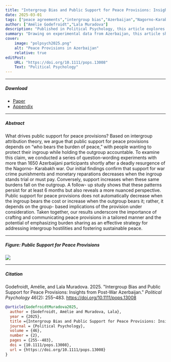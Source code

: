 ```yaml
---
title: "Intergroup Bias and Public Support for Peace Provisions: Insights from Post-War Azerbaijan"
date: 2025-03-01
tags: ["peace agreements","intergroup bias","Azerbaijan","Nagorno-Karabakh","public opinion"]
author: ["Amélie Godefroidt","Lala Muradova"]
description: "Published in Political Psychology, this article explores how intergroup bias shapes public support for peace provisions in post-war Azerbaijan."
summary: "Drawing on experimental data from Azerbaijan, this article shows that intergroup bias significantly reduces support for peace provisions in the aftermath of war. The findings illustrate the challenges of overcoming deep-seated hostilities in post-conflict societies."
cover:
    image: "polpsych2025.png"
    alt: "Peace Provisions in Azerbaijan"
    relative: true
editPost:
    URL: "https://doi.org/10.1111/pops.13008"
    Text: "Political Psychology"
---
```


---

##### Download

+ [Paper](polpsych2025.pdf)
+ [Appendix](https://onlinelibrary.wiley.com/action/downloadSupplement?doi=10.1111%2Fpops.13008&file=pops13008-sup-0001-Supinfo.pdf)

---

##### Abstract

What drives public support for peace provisions? Based on intergroup attribution theory, we argue that public support for peace provisions depends on “who bears the burden of peace,” with people wanting to protect their ingroup while holding the outgroup accountable. To examine this claim, we conducted a series of question-wording experiments with more than 1650 Azerbaijani participants shortly after a deadly resurgence of the Nagorno-­ Karabakh war. Our initial findings confirm that support for war crime punishments and monetary reparations decreases when the ingroup stands trial or must pay. Conversely, support increases when these same burdens fall on the outgroup. A follow-­ up study shows that these patterns persist for at least 6 months but also reveals a more nuanced perspective. Public support for peace provisions does not automatically decrease when the ingroup bears the cost or increase when the outgroup bears it; rather, it depends on the group-­ based implications of the provision under consideration. Taken together, our results underscore the importance of crafting and communicating peace provisions in a tailored manner and the potential of emphasizing burden sharing as an effective strategy for addressing intergroup hostilities and fostering sustainable peace.

---

##### Figure: Public Support for Peace Provisions

![](polpsych2025.png)

---

##### Citation

Godefroidt, Amélie, and Lala Muradova. 2025. "Intergroup Bias and Public Support for Peace Provisions: Insights from Post-War Azerbaijan." *Political Psychology* 46(2): 255–483. https://doi.org/10.1111/pops.13008

```BibTeX
@article{GodefroidtMuradova2025,
  author = {Godefroidt, Amélie and Muradova, Lala},
  year = {2025},
  title ={Intergroup Bias and Public Support for Peace Provisions: Insights from Post-War Azerbaijan},
  journal = {Political Psychology},
  volume = {46},
  number = {2},
  pages = {255--483},
  doi = {10.1111/pops.13008},
  url = {https://doi.org/10.1111/pops.13008}
}
```
